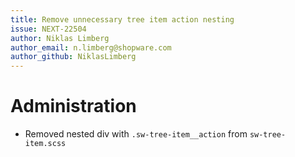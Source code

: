 ```yaml
---
title: Remove unnecessary tree item action nesting
issue: NEXT-22504
author: Niklas Limberg
author_email: n.limberg@shopware.com
author_github: NiklasLimberg
---
```

# Administration
* Removed nested div with `.sw-tree-item__action` from `sw-tree-item.scss`
